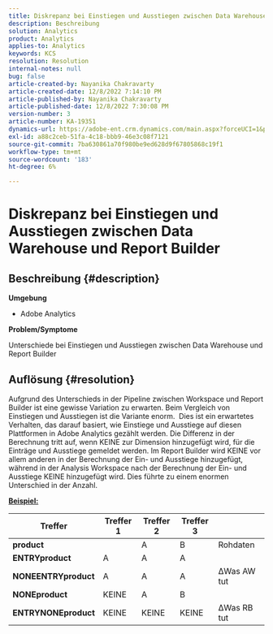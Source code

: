 ```yaml
---
title: Diskrepanz bei Einstiegen und Ausstiegen zwischen Data Warehouse und Report Builder
description: Beschreibung
solution: Analytics
product: Analytics
applies-to: Analytics
keywords: KCS
resolution: Resolution
internal-notes: null
bug: false
article-created-by: Nayanika Chakravarty
article-created-date: 12/8/2022 7:14:10 PM
article-published-by: Nayanika Chakravarty
article-published-date: 12/8/2022 7:30:08 PM
version-number: 3
article-number: KA-19351
dynamics-url: https://adobe-ent.crm.dynamics.com/main.aspx?forceUCI=1&pagetype=entityrecord&etn=knowledgearticle&id=22cd5b78-2c77-ed11-81aa-6045bd006149
exl-id: a88c2ceb-51fa-4c18-bbb9-46e3c08f7121
source-git-commit: 7ba630861a70f980be9ed628d9f67805868c19f1
workflow-type: tm+mt
source-wordcount: '183'
ht-degree: 6%

---
```


# Diskrepanz bei Einstiegen und Ausstiegen zwischen Data Warehouse und Report Builder

## Beschreibung {#description}


<b>Umgebung</b>

- Adobe Analytics



<b>Problem/Symptome</b>

Unterschiede bei Einstiegen und Ausstiegen zwischen Data Warehouse und Report Builder


## Auflösung {#resolution}


Aufgrund des Unterschieds in der Pipeline zwischen Workspace und Report Builder ist eine gewisse Variation zu erwarten. Beim Vergleich von Einstiegen und Ausstiegen ist die Variante enorm. 
Dies ist ein erwartetes Verhalten, das darauf basiert, wie Einstiege und Ausstiege auf diesen Plattformen in Adobe Analytics gezählt werden. Die Differenz in der Berechnung tritt auf, wenn KEINE zur Dimension hinzugefügt wird, für die Einträge und Ausstiege gemeldet werden. Im Report Builder wird KEINE vor allem anderen in der Berechnung der Ein- und Ausstiege hinzugefügt, während in der Analysis Workspace nach der Berechnung der Ein- und Ausstiege KEINE hinzugefügt wird. Dies führte zu einem enormen Unterschied in der Anzahl.

<u><b>Beispiel:</b></u>


| <b>Treffer</b> | <b>Treffer 1</b> | <b>Treffer 2</b> | <b>Treffer 3</b> |   |
| --- | --- | --- | --- | --- |
| <b>product</b> |   | A | B | Rohdaten |
| <b>ENTRYproduct</b> | A | A | A |   |
| <b>NONEENTRYproduct</b> | A | A | A | ΔWas AW tut |
| <b>NONEproduct</b> | KEINE | A | B |   |
| <b>ENTRYNONEproduct</b> | KEINE | KEINE | KEINE | ΔWas RB tut |
